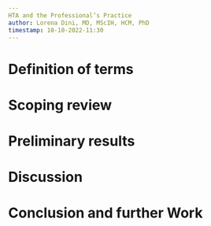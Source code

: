 ```yaml
---
HTA and the Professional’s Practice
author: Lorena Dini, MD, MScIH, HCM, PhD
timestamp: 10-10-2022-11:30
---
```


# Definition of terms
# Scoping review 
# Preliminary results
# Discussion
# Conclusion and further Work